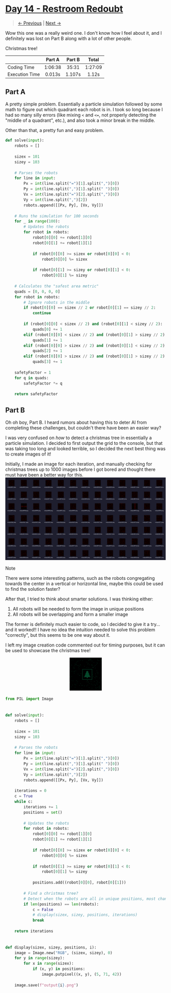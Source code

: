 # [Day 14 - Restroom Redoubt](https://adventofcode.com/2024/day/14)

> [<- Previous](day13.md) | [Next ->](day15.md)

Wow this one was a really weird one. I don't know how I feel about it, and I definitely was lost on Part B along with a lot of other people.

Christmas tree!

|                | Part A  | Part B |  Total  |
| -------------- | :-----: | :----: | :-----: |
| Coding Time    | 1:06:38 | 35:31  | 1:27:09 |
| Execution Time | 0.013s  | 1.107s |  1.12s  |

## Part A

A pretty simple problem. Essentially a particle simulation followed by some math to figure out which quadrant each robot is in. I took so long because I had so many silly errors
(like mixing `<` and `<=`, not properly detecting the "middle of a quadrant", etc.), and also took a minor break in the middle.

Other than that, a pretty fun and easy problem.

```python
def solve(input):
    robots = []

    sizex = 101
    sizey = 103

    # Parses the robots
    for line in input:
        Px = int(line.split("=")[1].split(",")[0])
        Py = int(line.split(",")[1].split(" ")[0])
        Vx = int(line.split("=")[2].split(",")[0])
        Vy = int(line.split(",")[2])
        robots.append([[Px, Py], [Vx, Vy]])

    # Runs the simulation for 100 seconds
    for _ in range(100):
        # Updates the robots
        for robot in robots:
            robot[0][0] += robot[1][0]
            robot[0][1] += robot[1][1]

            if robot[0][0] >= sizex or robot[0][0] < 0:
                robot[0][0] %= sizex

            if robot[0][1] >= sizey or robot[0][1] < 0:
                robot[0][1] %= sizey

    # Calculates the "safest area metric"
    quads = [0, 0, 0, 0]
    for robot in robots:
        # Ignore robots in the middle
        if robot[0][0] == sizex // 2 or robot[0][1] == sizey // 2:
            continue

        if (robot[0][0] < sizex // 2) and (robot[0][1] < sizey // 2):
            quads[0] += 1
        elif (robot[0][0] < sizex // 2) and (robot[0][1] > sizey // 2):
            quads[1] += 1
        elif (robot[0][0] > sizex // 2) and (robot[0][1] < sizey // 2):
            quads[2] += 1
        elif (robot[0][0] > sizex // 2) and (robot[0][1] > sizey // 2):
            quads[3] += 1

    safetyFactor = 1
    for q in quads:
        safetyFactor *= q

    return safetyFactor

```

## Part B

Oh oh boy, Part B. I heard rumors about having this to deter AI from completing these challenges, but couldn't there have been an easier way?

I was very confused on _how_ to detect a christmas tree in essentially a particle simulation. I decided to first output the grid to the console, but that was taking too
long and looked terrible, so I decided the next best thing was to create images of it!

Initially, I made an image for each iteration, and manually checking for christmas trees up to 1000 images before I got bored and thought there must have been a better way for this.
![Searching for a christmas tree in a bunch of images](../code/Day14/manyimages.png)

> [!NOTE]
> There were some interesting patterns, such as the robots congregating towards the center in a vertical or horizontal line, maybe this could be used to find the solution faster?

After that, I tried to think about smarter solutions. I was thinking either:

1. All robots will be needed to form the image in unique positions
2. All robots will be overlapping and form a smaller image

The former is definitely much easier to code, so I decided to give it a try... and it worked!! I have no idea the intuition needed to solve this problem "correctly",
but this seems to be one way about it.

I left my image creation code commented out for timing purposes, but it can be used to showcase the christmas tree!

<p align="center">
    <img src ="../code/Day14/tree.png" alt="The christmas tree">
</p>

```python
from PIL import Image


def solve(input):
    robots = []

    sizex = 101
    sizey = 103

    # Parses the robots
    for line in input:
        Px = int(line.split("=")[1].split(",")[0])
        Py = int(line.split(",")[1].split(" ")[0])
        Vx = int(line.split("=")[2].split(",")[0])
        Vy = int(line.split(",")[2])
        robots.append([[Px, Py], [Vx, Vy]])

    iterations = 0
    c = True
    while c:
        iterations += 1
        positions = set()

        # Updates the robots
        for robot in robots:
            robot[0][0] += robot[1][0]
            robot[0][1] += robot[1][1]

            if robot[0][0] >= sizex or robot[0][0] < 0:
                robot[0][0] %= sizex

            if robot[0][1] >= sizey or robot[0][1] < 0:
                robot[0][1] %= sizey

            positions.add((robot[0][0], robot[0][1]))

        # Find a christmas tree?
        # Detect when the robots are all in unique positions, most chance to create an image?
        if len(positions) == len(robots):
            c = False
            # display(sizex, sizey, positions, iterations)
            break

    return iterations


def display(sizex, sizey, positions, i):
    image = Image.new("RGB", (sizex, sizey), 0)
    for y in range(sizey):
        for x in range(sizex):
            if (x, y) in positions:
                image.putpixel((x, y), (5, 71, 42))

    image.save(f"output{i}.png")

```

